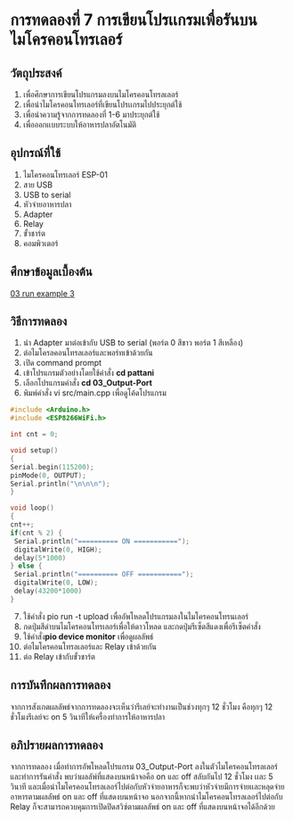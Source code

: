 # การทดลองที่ 7 การเขียนโปรเเกรมเพื่อรันบนไมโครคอนโทรเลอร์

## วัตถุประสงค์
1. เพื่อศึกษาการเขียนโปรแกรมลงบนไมโครคอนโทรลเลอร์
2. เพื่อนำไมโครคอนโทรเลอร์ที่เขียนโปรเเกรมไปประยุกต์ใช้
3. เพื่อนำความรู้จากการทดลองที่ 1-6 มาประยุกต์ใช้
4. เพื่อออกเเบบระบบให้อาหารปลาอัตโนมัติ

## อุปกรณ์ที่ใช้
1. ไมโครคอนโทรเลอร์ ESP-01
2. สาย USB
3. USB to serial
4. หัวจ่ายอาหารปลา
5. Adapter
6. Relay
7. ขั้วชาร์ต
8. คอมพิวเตอร์

## ศึกษาข้อมูลเบื้องต้น
[03 run example 3](https://www.youtube.com/watch?v=CCnN1WJsXQY)

## วิธีการทดลอง
1. นำ Adapter มาต่อเข้ากับ USB to serial (พอร์ต 0 สีขาว พอร์ต 1 สีเหลือง)
2. ต่อไมโครลคอนโทรลเลอร์และพอร์ทเข้าด้วยกัน
3. เปิด command prompt
4. เข้าโปรแกรมตัวอย่างโดยใช้คำสั่ง **cd pattani**
5. เลือกโปรแกรมคำสั่ง **cd 03_Output-Port** 
6. พิมพ์คำสั่ง vi src/main.cpp เพื่อดูโค้ดโปรแกรม
 ```c 
#include <Arduino.h>
#include <ESP8266WiFi.h>

int cnt = 0;

void setup()
{
 Serial.begin(115200);
 pinMode(0, OUTPUT);
 Serial.println("\n\n\n");
}

void loop()
{
 cnt++;
 if(cnt % 2) {
  Serial.println("========== ON ===========");
  digitalWrite(0, HIGH);
  delay(5*1000) 
 } else {
  Serial.println("========== OFF ===========");
  digitalWrite(0, LOW);
  delay(43200*1000)
}
```
7. ใช้คำสั่ง pio run -t upload เพื่ออัพโหลดโปรแกรมลงในไมโครคอนโทรนเลอร์
8. กดปุ่มสีดำบนไมโครคอนโทรเลอร์เพื่อให้ดาวโหลด และกดปุ่มรีเซ็ตสีแดงเพื่อรีเซ็ตคำสั่ง
9. ใช้คำสั่ง**pio device monitor** เพื่อดูผลลัพธ์
10. ต่อไมโครคอนโทรลเลอร์และ Relay เข้าด้วยกัน
11. ต่อ Relay เข้ากับขั้วชาร์ต

## การบันทึกผลการทดลอง
จากการสังเกตผลลัพธ์จากการทดลองจะเห็นว่ารีเลย์จะทำงานเป็นช่วงทุกๆ 12 ชั่วโมง คือทุกๆ 12 ชั่วโมงรีเลย์จะ on 5 วินาทีให้เครื่องทำการให้อาหารปลา

## อภิปรายผลการทดลอง
จากการทดลอง เมื่อทำการอัพโหลดโปรแกรม 03_Output-Port ลงในตัวไมโครคอนโทรลเลอร์ และทำการรันคำสั่ง พบว่าผลลัพ์ที่แสดงบนหน้าจอคือ on และ off สลับกันไป 12 ชั่วโมง เเละ 5 วินาที และเมื่อนำไมโครคอนโทรลเลอร์ไปต่อกับหัวจ่ายอาหารก็จะพบว่าหัวจ่ายมีการจ่ายเเละหลุดจ่ายอาหารตามผลลัพธ์ on และ off ที่แสดงบนหน้าจอ นอกจากนี้หากนำไมโครคอนโทรลเลอร์ไปต่อกับ Relay ก็จะสามารถควบคุมการเปิดปิดสวิซ์ตามผลลัพธ์ on และ off ที่แสดงบนหน้าจอได้อีกด้วย


